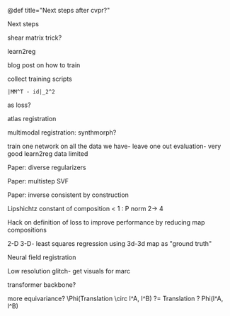 @def title="Next steps after cvpr?"

Next steps

shear matrix trick?

learn2reg

blog post on how to train

collect training scripts

```
|MM^T - id|_2^2
``` 

as loss?

atlas registration

multimodal registration: synthmorph?

train one network on all the data we have- leave one out evaluation- very good learn2reg data limited

Paper: diverse regularizers

Paper: multistep SVF

Paper: inverse consistent by construction

Lipshichtz constant of composition < 1 : P norm 2-> 4

Hack on definition of loss to improve performance by reducing map compositions

2-D 3-D- least squares regression using 3d-3d map as "ground truth"

Neural field registration

Low resolution glitch- get visuals for marc

transformer backbone?



more equivariance? \Phi(Translation \circ I^A, I^B) ?= Translation ? Phi(I^A, I^B)
